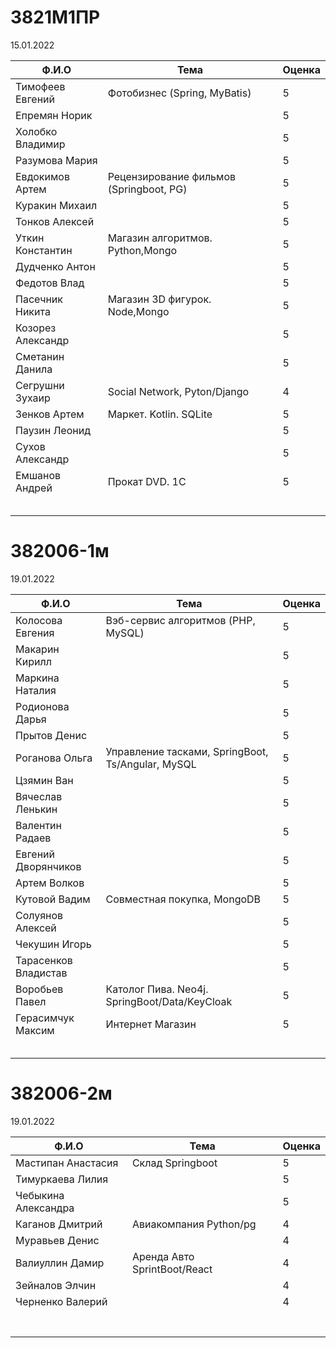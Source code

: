 # 3821М1ПР

15.01.2022

| Ф.И.О                       | Тема                                      | Оценка |
|-----------------------------|-------------------------------------------|--------|
| Тимофеев Евгений            | Фотобизнес (Spring, MyBatis)              | 5      |
| Епремян Норик               |                                           | 5      |
| Холобко Владимир            |                                           | 5      |
| Разумова Мария              |                                           | 5      |
| Евдокимов Артем             | Рецензирование фильмов (Springboot, PG)   | 5      |
| Куракин Михаил              |                                           | 5      |
| Тонков Алексей              |                                           | 5      |
| Уткин Константин            | Магазин алгоритмов. Python,Mongo          | 5      |
| Дудченко Антон              |                                           | 5      |
| Федотов Влад                |                                           | 5      |
| Пасечник Никита             | Магазин 3D фигурок. Node,Mongo            | 5      |
| Козорез Александр           |                                           | 5      |
| Сметанин Данила             |                                           | 5      |
| Сегрушни Зухаир             | Social Network, Pyton/Django              | 4      |
| Зенков Артем                | Маркет. Kotlin. SQLite                    | 5      |
| Паузин Леонид               |                                           | 5      |
| Сухов Александр             |                                           | 5      |
| Емшанов Андрей              | Прокат DVD. 1С                            | 5      |
|                             |                                           |        |
|                             |                                           |        |
|                             |                                           |        |
|                             |                                           |        |
|                             |                                           |        |

# 382006-1м

19.01.2022

| Ф.И.О                       | Тема                                              | Оценка |
|-----------------------------|---------------------------------------------------|--------|
| Колосова Евгения            | Вэб-сервис алгоритмов (PHP, MySQL)                | 5      |
| Макарин Кирилл              |                                                   | 5      |
| Маркина Наталия             |                                                   | 5      |
| Родионова Дарья             |                                                   | 5      |
| Прытов Денис                |                                                   | 5      |
| Роганова Ольга              | Управление тасками, SpringBoot, Ts/Angular, MySQL | 5      |
| Цзямин Ван                  |                                                   | 5      |
| Вячеслав Ленькин            |                                                   | 5      |
| Валентин Радаев             |                                                   | 5      |
| Евгений Дворянчиков         |                                                   | 5      |
| Артем Волков                |                                                   | 5      |
| Кутовой Вадим               | Совместная покупка, MongoDB                       | 5      |
| Солуянов Алексей            |                                                   | 5      |
| Чекушин Игорь               |                                                   | 5      |
| Тарасенков Владистав        |                                                   | 5      |
| Воробьев Павел              | Католог Пива. Neo4j. SpringBoot/Data/KeyCloak     | 5      |
| Герасимчук Максим           | Интернет Магазин                                  | 5      |
|                             |                                                   |        |
|                             |                                                   |        |
|                             |                                                   |        |
|                             |                                                   |        |
|                             |                                                   |        |

# 382006-2м

19.01.2022

| Ф.И.О                       | Тема                                      | Оценка |
|-----------------------------|-------------------------------------------|--------|
| Мастипан Анастасия          | Склад Springboot                          | 5      |
| Тимуркаева Лилия            |                                           | 5      |
| Чебыкина Александра         |                                           | 5      |
| Каганов Дмитрий             | Авиакомпания Python/pg                    | 4      |
| Муравьев Денис              |                                           | 4      |
| Валиуллин Дамир             | Аренда Авто SprintBoot/React              | 4      |
| Зейналов Элчин              |                                           | 4      |
| Черненко Валерий            |                                           | 4      |
|                             |                                           |        |
|                             |                                           |        |
|                             |                                           |        |
|                             |                                           |        |
|                             |                                           |        |
|                             |                                           |        |
|                             |                                           |        |
